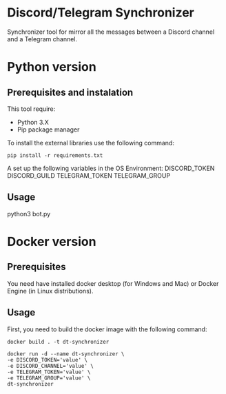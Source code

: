# Discord/Telegram Synchronizer
Synchronizer tool for mirror all the messages between a Discord channel and a Telegram channel.


# Python version
## Prerequisites and instalation
This tool require:
* Python 3.X
* Pip package manager

To install the external libraries use the following command:
```
pip install -r requirements.txt
```

A set up the following variables in the OS Environment:
DISCORD_TOKEN
DISCORD_GUILD
TELEGRAM_TOKEN
TELEGRAM_GROUP

## Usage
python3 bot.py




# Docker version
## Prerequisites
You need have installed docker desktop (for Windows and Mac) or Docker Engine (in Linux distributions).


## Usage
First, you need to build the docker image with the following command:
```
docker build . -t dt-synchronizer
```

```
docker run -d --name dt-synchronizer \
-e DISCORD_TOKEN='value' \
-e DISCORD_CHANNEL='value' \
-e TELEGRAM_TOKEN='value' \
-e TELEGRAM_GROUP='value' \
dt-synchronizer
```
